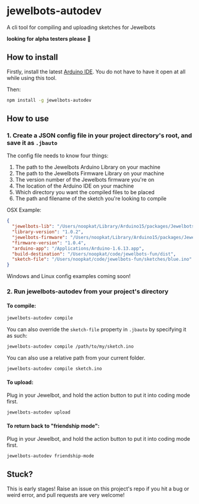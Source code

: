 # jewelbots-autodev

A cli tool for compiling and uploading sketches for Jewelbots

**looking for alpha testers please** :sparkling_heart:

## How to install

Firstly, install the latest [Arduino IDE](https://www.arduino.cc/en/Main/Software). You do not have to have it open at all while using this tool.

Then:

```bash
npm install -g jewelbots-autodev
```

## How to use

### 1. Create a JSON config file in your project directory's root, and save it as `.jbauto`

The config file needs to know four things:

1. The path to the Jewelbots Arduino Library on your machine
2. The path to the Jewelbots Firmware Library on your machine
3. The version number of the Jewelbots firmware you're on
4. The location of the Arduino IDE on your machine
5. Which directory you want the compiled files to be placed
6. The path and filename of the sketch you're looking to compile

OSX Example:

```json
{
  "jewelbots-lib": "/Users/noopkat/Library/Arduino15/packages/Jewelbots_Arduino_Library",
  "library-version": "1.0.2",
  "jewelbots-firmware": "/Users/noopkat/Library/Arduino15/packages/Jewelbots_Firmware_Update/",
  "firmware-version": "1.0.4",
  "arduino-app": "/Applications/Arduino-1.6.13.app",
  "build-destination": "/Users/noopkat/code/jewelbots-fun/dist",
  "sketch-file": "/Users/noopkat/code/jewelbots-fun/sketches/blue.ino"
}
```

Windows and Linux config examples coming soon!

### 2. Run jewelbots-autodev from your project's directory

#### To compile:

```bash
jewelbots-autodev compile
```

You can also override the `sketch-file` property in `.jbauto` by specifying it as such:

```bash
jewelbots-autodev compile /path/to/my/sketch.ino
```

You can also use a relative path from your current folder.

```bash
jewelbots-autodev compile sketch.ino 
```

#### To upload:

Plug in your Jewelbot, and hold the action button to put it into coding mode first.

```bash
jewelbots-autodev upload
```

#### To return back to "friendship mode":

Plug in your Jewelbot, and hold the action button to put it into coding mode first.

```bash
jewelbots-autodev friendship-mode
```

## Stuck?

This is early stages! Raise an issue on this project's repo if you hit a bug or weird error, and pull requests are very welcome!
